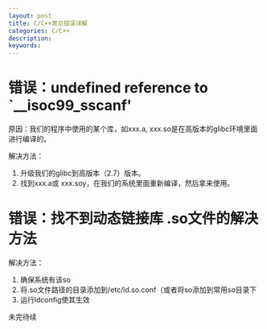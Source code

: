 ```yaml
---
layout: post
title: C/C++常见错误详解
categories: C/C++
description: 
keywords: 
---
```




# 错误：undefined reference to `__isoc99_sscanf'

原因：我们的程序中使用的某个库，如xxx.a,  xxx.so是在高版本的glibc环境里面进行编译的。

解决方法：
1. 升级我们的glibc到高版本（2.7）版本。
2. 找到xxx.a或 xxx.soy，在我们的系统里面重新编译，然后拿来使用。
 
 
 
# 错误：找不到动态链接库 .so文件的解决方法

解决方法：
1. 确保系统有该so
2. 将.so文件路径的目录添加到/etc/ld.so.conf（或者将so添加到常用so目录下
3. 运行ldconfig使其生效
 
 
 
未完待续
 

